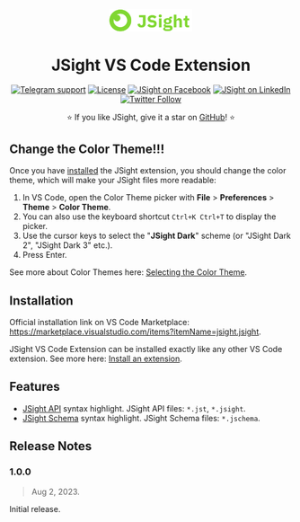 <div align="center">

<a href="https://jsight.io" align="left"><img src="https://raw.githubusercontent.com/jsightapi/vscode-plugin/main/images/jsight-logo.png" alt="Try now!" width="148px"/></a>
	
# JSight VS Code Extension

  [![Telegram support](https://img.shields.io/badge/Support-Telegram-blue)](https://t.me/jsight_support)
  [![License](https://img.shields.io/github/license/jsightapi/online-editor-frontend?colorB=ff0000)](https://github.com/jsightapi/vscode-plugin/blob/main/LICENSE)
  [![JSight on Facebook](https://img.shields.io/badge/Facebook-1877F2?logo=facebook&logoColor=white)](https://www.facebook.com/jsightapi)
  [![JSight on LinkedIn](https://img.shields.io/badge/LinkedIn-0077B5?logo=linkedin&logoColor=white)](https://www.linkedin.com/company/jsightapi/)
  [![Twitter Follow](https://img.shields.io/twitter/follow/jsightapi.svg?style=social)](https://twitter.com/jsightapi)

⭐ If you like JSight, give it a star on [GitHub](https://github.com/jsightapi/online-editor-frontend)! ⭐

</div>

## Change the Color Theme!!!

Once you have [installed](#installation) the JSight extension, you should change the color theme, which will make your
JSight files more readable:

1. In VS Code, open the Color Theme picker with **File** > **Preferences** > **Theme** > **Color Theme**.
2. You can also use the keyboard shortcut `Ctrl+K Ctrl+T` to display the picker.
3. Use the cursor keys to select the "**JSight Dark**" scheme (or "JSight Dark 2", "JSight Dark 3" etc.).
4. Press Enter.

See more about Color Themes here: [Selecting the Color
Theme](https://code.visualstudio.com/docs/getstarted/themes#_selecting-the-color-theme).

## Installation

Official installation link on VS Code Marketplace: https://marketplace.visualstudio.com/items?itemName=jsight.jsight.

JSight VS Code Extension can be installed exactly like any other VS Code extension. See more here:
[Install an
extension](https://code.visualstudio.com/docs/editor/extension-marketplace#_install-an-extension).

## Features

- [JSight API](https://jsight.io/docs/jsight-api-0-3) syntax highlight. JSight API files: `*.jst`, `*.jsight`.
- [JSight Schema](https://jsight.io/docs/jsight-schema-0-3) syntax highlight. JSight Schema files: `*.jschema`.

## Release Notes

### 1.0.0

> Aug 2, 2023.

Initial release.